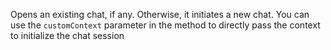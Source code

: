 Opens an existing chat, if any. Otherwise, it initiates a new chat. You can use the `customContext` parameter in the method to  directly pass the context to initialize the chat session
